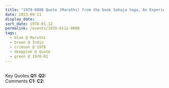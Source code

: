 ```yaml
---
title: "1978-0000 Quote (Marathi) from the book Sahaja Yoga, An Experiential Treatise (Sahaja Yoga Anubhavāche Bola) by Venu Narayan Phaḍake, Chapter 10, Pages 116 to 118, India"
date: 2023-09-11
display_date: 
sort_date: 1978-01-12
permalink: /events/1978-0112-0000
tags:
  - blue @ Marathi
  - brown @ India
  - crimson @ 1978
  - deeppink @ Quote
  - green @ 1978-01
---
```


<br>

<wave-list>
  <list-title color="DarkSeaGreen" width="55">Key Quotes</list-title>
  <list-item color="BlanchedAlmond" width="280"><b>Q1:</b> <i></i></list-item>
  <list-item color="Lavender" width="280"><b>Q2:</b> <i></i></list-item>
</wave-list>

<br>

<wave-list>
  <list-title color="DarkSeaGreen" width="55">Comments</list-title>
  <list-item color="BlanchedAlmond" width="280"><b>C1:</b> <i></i></list-item>
  <list-item color="Lavender" width="280"><b>C2:</b> <i></i></list-item>
</wave-list>